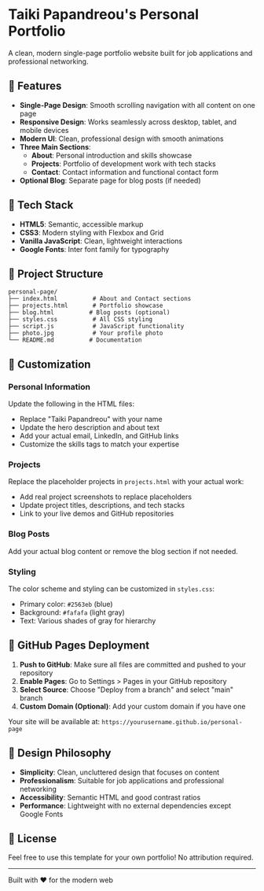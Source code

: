 # Taiki Papandreou's Personal Portfolio

A clean, modern single-page portfolio website built for job applications and professional networking.

## 🌟 Features

- **Single-Page Design**: Smooth scrolling navigation with all content on one page
- **Responsive Design**: Works seamlessly across desktop, tablet, and mobile devices
- **Modern UI**: Clean, professional design with smooth animations
- **Three Main Sections**:
  - **About**: Personal introduction and skills showcase
  - **Projects**: Portfolio of development work with tech stacks
  - **Contact**: Contact information and functional contact form
- **Optional Blog**: Separate page for blog posts (if needed)

## 🚀 Tech Stack

- **HTML5**: Semantic, accessible markup
- **CSS3**: Modern styling with Flexbox and Grid
- **Vanilla JavaScript**: Clean, lightweight interactions
- **Google Fonts**: Inter font family for typography

## 📁 Project Structure

```
personal-page/
├── index.html          # About and Contact sections
├── projects.html       # Portfolio showcase
├── blog.html          # Blog posts (optional)
├── styles.css          # All CSS styling
├── script.js           # JavaScript functionality
├── photo.jpg           # Your profile photo
└── README.md          # Documentation
```

## 🔧 Customization

### Personal Information
Update the following in the HTML files:
- Replace "Taiki Papandreou" with your name
- Update the hero description and about text
- Add your actual email, LinkedIn, and GitHub links
- Customize the skills tags to match your expertise

### Projects
Replace the placeholder projects in `projects.html` with your actual work:
- Add real project screenshots to replace placeholders
- Update project titles, descriptions, and tech stacks
- Link to your live demos and GitHub repositories

### Blog Posts
Add your actual blog content or remove the blog section if not needed.

### Styling
The color scheme and styling can be customized in `styles.css`:
- Primary color: `#2563eb` (blue)
- Background: `#fafafa` (light gray)
- Text: Various shades of gray for hierarchy

## 📱 GitHub Pages Deployment

1. **Push to GitHub**: Make sure all files are committed and pushed to your repository
2. **Enable Pages**: Go to Settings > Pages in your GitHub repository
3. **Select Source**: Choose "Deploy from a branch" and select "main" branch
4. **Custom Domain (Optional)**: Add your custom domain if you have one

Your site will be available at: `https://yourusername.github.io/personal-page`

## 🎨 Design Philosophy

- **Simplicity**: Clean, uncluttered design that focuses on content
- **Professionalism**: Suitable for job applications and professional networking
- **Accessibility**: Semantic HTML and good contrast ratios
- **Performance**: Lightweight with no external dependencies except Google Fonts

## 📄 License

Feel free to use this template for your own portfolio! No attribution required.

---

Built with ❤️ for the modern web 